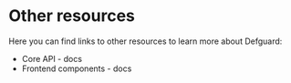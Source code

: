 # Other resources

Here you can find links to other resources to learn more about Defguard:

* Core API - docs
* Frontend components - docs
